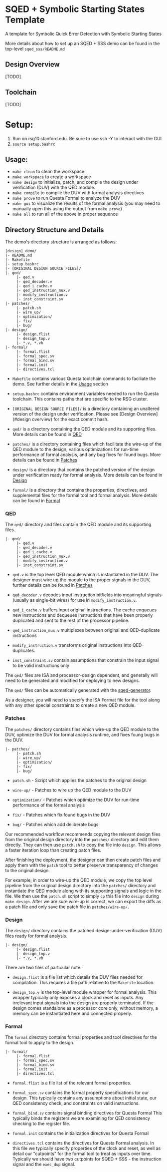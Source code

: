# SQED + Symbolic Starting States Template

A template for Symbolic Quick Error Detection with Symbolic Starting States

More details about how to set up an SQED + SSS demo can be found in the
top-level `sqed_sss/README.md`

## Design Overview
[TODO]

## Toolchain
[TODO]


# Setup:
1. Run on rsg10.stanford.edu. Be sure to use ssh -Y to interact with the GUI
2. `source setup.bashrc`


## Usage:
- `make clean` to clean the workspace
- `make workspace` to create a workspace
- `make design` to initialize, patch, and compile the
   design under verification (DUV) with the QED module.
- `make compile` to compile the DUV with formal analysis
   directives
- `make prove` to run Questa Formal to analyze the DUV
- `make gui` to visualize the results of the formal analysis
  (you may need to manually open this using the output from `make prove`)
- `make all` to run all of the above in proper sequence


## Directory Structure and Details

The demo's directory structure is arranged as follows:
```
[design]_demo/
|- README.md
|- Makefile
|- setup.bashrc
|- [ORIGINAL DESIGN SOURCE FILES]/
|- qed/
	 |- qed.v
	 |- qed_decoder.v
	 |- qed_i_cache.v
	 |- qed_instruction_mux.v
	 |- modify_instruction.v
	 |- inst_constraint.sv
|- patches/
	 |- patch.sh
	 |- wire_up/
	 |- optimization/
	 |- fix/
	 |- bug/
|- design/
	 |- design.flist
	 |- design_top.v
	 |- *.v, *.vh
|- formal/
	 |- formal.flist
	 |- formal_spec.sv
	 |- formal_bind.sv
	 |- formal.init
	 |- directives.tcl
```

- `Makefile` contains various Questa toolchain commands to faciliate the demo.
   See further details in the [Usage](#usage) section

- `setup.bashrc` contains environment variables needed to run the Questa
   toolchain. This contains paths that are specific to the RSG cluster.

- `[ORIGINAL DESIGN SOURCE FILES]/` is a directory containing an unaltered
   version of the design under verification.
   Please see [Design Overview](#design overview) for the exact commit hash.

- `qed/` is a directory containing the QED module and its supporting files.
   More details can be found in [QED](#qed)

- `patches/` is a directory containing files which facilitate the wire-up of
   the QED module to the design, various optimizations for run-time performance
   of formal analysis, and any bug fixes for found bugs.
   More details can be found in [Patches](#patches)

- `design/` is a directory that contains the patched version of the design
   under verification ready for formal analysis.
   More details can be found in [Design](#design)

- `formal/` is a directory that contains the properties, directives, and
   supplemental files for the formal tool and formal analysis.
   More details can be found in [Formal](#formal)


### QED
The `qed/` directory and files contain the QED module and its supporting files.

```
|- qed/
	 |- qed.v
	 |- qed_decoder.v
	 |- qed_i_cache.v
	 |- qed_instruction_mux.v
	 |- modify_instruction.v
	 |- inst_constraint.sv
```

- `qed.v` is the top level QED module which is instantiated in the DUV.
  The designer must wire up the module to the proper signals in the DUV,
  further details can be found in [Patches](#patches)

- `qed_decoder.v` decodes input instruction bitfields into meaningful signals
   (usually as single-bit wires) for use in `modify_instruction.v`.

- `qed_i_cache.v` buffers input original instructions. The cache enqueues new
   instructions and dequeues instructions that have been properly duplicated and
   sent to the rest of the processor pipeline.

- `qed_instruction_mux.v` multiplexes between original and QED-duplicate
   instructions

- `modify_instruction.v` transforms original instructions into QED-duplicates.

- `inst_constraint.sv` contain assumptions that constrain the input signal
   to be valid instructions only

The `qed/` files are ISA and processor-design dependent, and generally will
need to be generated and modified for deploying to new designs.

The `qed/` files can be automatically generated with the
[sqed-generator](https://github.com/upscale-project/sqed-generator).

As a designer, you will need to specify the ISA Format file for the tool
along with any other special constraints to create a new QED module.

### Patches
The `patches/` directory contains files which wire-up the QED module to the
DUV, optimize the DUV for formal analysis runtime, and fixes foung bugs in the
DUV.

```
|- patches/
	 |- patch.sh
	 |- wire_up/
	 |- optimization/
	 |- fix/
	 |- bug/
```

- `patch.sh` - Script which applies the patches to the original design

- `wire-up/` - Patches to wire up the QED module to the DUV

- `optimization/` - Patches which optimize the DUV for run-time performance
   of the formal analysis

- `fix/` - Patches which fix found bugs in the DUV

- `bug/` - Patches which add deliberate bugs

Our recommended workflow recommends copying the relevant design files from the
original design directory into the `patches/` directory and edit them directly.
They can then use `patch.sh` to copy the file into `design`.
This allows a faster iteration loop than creating patch files.

After finishing the deployment, the designer can then create patch files
and apply them with the `patch` tool to better preserve transparency of
changes to the original design.

For example, in order to wire-up the QED module, we copy the top level pipeline
from the original design directory into the `patches/` directory and
instantiate the QED module along with its supporting signals and logic in the
file. We then use the `patch.sh` script to simply `cp` this file into `design`
during `make design`. After we are sure wire-up is correct, we can export
the diffs as a patch file and only save the patch file in `patches/wire-up/`.

### Design
The `design/` directory contains the patched design-under-verification (DUV)
files ready for formal analysis.

```
|- design/
	 |- design.flist
	 |- design_top.v
	 |- *.v, *.vh
```

There are two files of particular note:
- `design.flist` is a file list which details the DUV files needed for
   compilation. This requires a file path relative to the `Makefile` location.

- `design_top.v` is the top-level module wrapper for formal analysis.
   This wrapper typically only exposes a clock and reset as inputs.
   Any irrelevant input signals into the design are properly terminated.
   If the design comes standalone as a processor core only, without memory,
   a memory can be instantiated here and connected properly.

### Formal
The `formal` directory contains formal properties and tool directives for
the formal tool to apply to the design.

```
|- formal/
	 |- formal.flist
	 |- formal_spec.sv
	 |- formal_bind.sv
	 |- formal.init
	 |- directives.tcl
```

- `formal.flist` is a file list of the relevant formal properties.

- `formal_spec.sv` contains the formal property specifications for our design.
   This typically contains any assumptions about initial state, our QED
   consistency check, and constraints on valid instructions.

- `formal_bind.sv` contains signal binding directives for Questa Formal
   This typically binds the registers we are examining for QED consistency
   checking to the register file.

- `formal.init` contains the initialization directives for Questa Formal

- `directives.tcl` contains the directives for Questa Formal analysis.
   In this file we typically specify properties of the clock and reset,
   as well as detail our "cutpoints" for the formal tool to treat as inputs
   over time. Typically we should have two cutpoints for SQED + SSS - 
   the instruction signal and the `exec_dup` signal.
